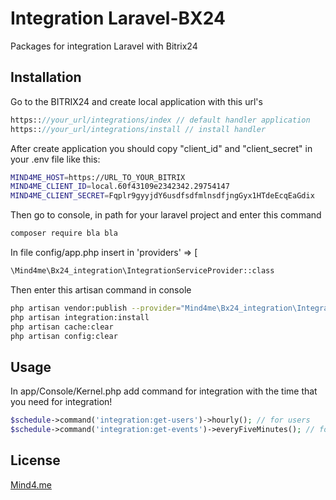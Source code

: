# Integration Laravel-BX24

Packages for integration Laravel with Bitrix24

## Installation

Go to the BITRIX24 and create local application with this url's
```php
https:://your_url/integrations/index // default handler application
https:://your_url/integrations/install // install handler
```
After create application you should copy "client_id" and "client_secret" in your .env file like this:

```bash
MIND4ME_HOST=https://URL_TO_YOUR_BITRIX
MIND4ME_CLIENT_ID=local.60f43109e2342342.29754147
MIND4ME_CLIENT_SECRET=Fqplr9gyyjdY6usdfsdfmlnsdfjngGyx1HTdeEcqEaGdix
```

Then go to console, in path for your laravel project and enter this command

```bash
composer require bla bla
```
In file config/app.php insert in 'providers' => [

```bash
\Mind4me\Bx24_integration\IntegrationServiceProvider::class
```

Then enter this artisan command in console

```bash
php artisan vendor:publish --provider="Mind4me\Bx24_integration\IntegrationServiceProvider"
php artisan integration:install
php artisan cache:clear
php artisan config:clear
```



## Usage
In app/Console/Kernel.php add command for integration with the time that you need for integration!

```php
$schedule->command('integration:get-users')->hourly(); // for users
$schedule->command('integration:get-events')->everyFiveMinutes(); // for deals, companies, leads..
```

## License
[Mind4.me](https://mind4.me/)
